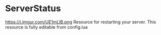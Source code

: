 # ServerStatus
https://i.imgur.com/UE1mLlB.png
Resource for restarting your server. This resource is fully editable from config.lua 
